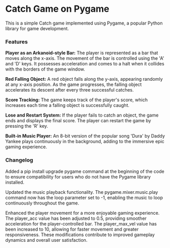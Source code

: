 <h1>Catch Game on Pygame</h1>
<p>This is a simple Catch game implemented using Pygame, a popular Python library for game development.</p>

<h3>Features</h3>

<p><b>Player as an Arkanoid-style Bar:</b> The player is represented as a bar that moves along the x-axis. The movement of the bar is controlled using the 'A' and 'D' keys. It possesses acceleration and comes to a halt when it collides with the borders of the game window.</p>

<p><b>Red Falling Object:</b> A red object falls along the y-axis, appearing randomly at any x-axis position. As the game progresses, the falling object accelerates its descent after every three successful catches.</p>

<p><b>Score Tracking:</b> The game keeps track of the player's score, which increases each time a falling object is successfully caught.</p>

<p><b>Lose and Restart System:</b> If the player fails to catch an object, the game ends and displays the final score. The player can restart the game by pressing the 'R' key.</p>

<p><b>Built-in Music Player:</b> An 8-bit version of the popular song 'Dura' by Daddy Yankee plays continuously in the background, adding to the immersive epic gaming experience.</p>

<h3>Changelog</h3>
<p>Added a pip install upgrade pygame command at the beginning of the code to ensure compatibility for users who do not have the Pygame library installed.</p>
<p>Updated the music playback functionality. The pygame.mixer.music.play command now has the loop parameter set to -1, enabling the music to loop continuously throughout the game.</p>
<p>Enhanced the player movement for a more enjoyable gaming experience. The player_acc value has been adjusted to 0.5, providing smoother acceleration for the player-controlled bar. The player_max_vel value has been increased to 10, allowing for faster movement and greater responsiveness. These modifications contribute to improved gameplay dynamics and overall user satisfaction.</p>
